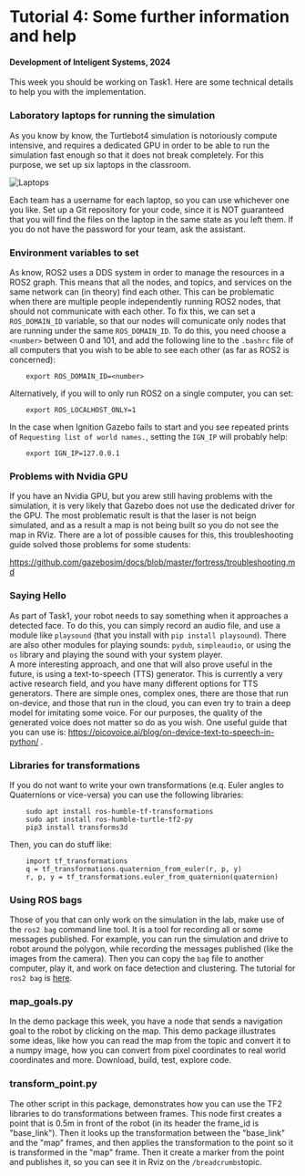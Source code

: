 # Tutorial 4: Some further information and help

#### Development of Inteligent Systems, 2024
This week you should be working on Task1. Here are some technical details to help you with the implementation.

### Laboratory laptops for running the simulation
As you know by know, the Turtlebot4 simulation is notoriously compute intensive, and requires a dedicated GPU in order to be able to run the simulation fast enough so that it does not break completely. For this purpose, we set up six laptops in the classroom.

![Laptops](figs/lab_laptop.jpg "Laptops")

Each team has a username for each laptop, so you can use whichever one you like. Set up a Git repository for your code, since it is NOT guaranteed that you will find the files on the laptop in the same state as you left them. If you do not have the password for your team, ask the assistant.

### Environment variables to set
As know, ROS2 uses a DDS system in order to manage the resources in a ROS2 graph. This means that all the nodes, and topics, and services on the same network can (in theory) find each other. This can be problematic when there are multiple people independently running ROS2 nodes, that should not communicate with each other. To fix this, we can set a `ROS_DOMAIN_ID` variable, so that our nodes will comunicate only nodes that are running under the same `ROS_DOMAIN_ID`. To do this, you need choose a `<number>` between 0 and 101, and add the following line to the `.bashrc` file of all computers that you wish to be able to see each other (as far as ROS2 is concerned):

```
    export ROS_DOMAIN_ID=<number>
```

Alternatively, if you will to only run ROS2 on a single computer, you can set:

```
    export ROS_LOCALHOST_ONLY=1
```

In the case when Ignition Gazebo fails to start and you see repeated prints of `Requesting list of world names.`, setting the `IGN_IP` will probably help:

```
    export IGN_IP=127.0.0.1
```
### Problems with Nvidia GPU
If you have an Nvidia GPU, but you arew still having problems with the simulation, it is very likely that Gazebo does not use the dedicated driver for the GPU. The most problematic result is that the laser is not beign simulated, and as a result a map is not being built so you do not see the map in RViz. There are a lot of possible causes for this, this troubleshooting guide solved those problems for some students:

https://github.com/gazebosim/docs/blob/master/fortress/troubleshooting.md

### Saying Hello
As part of Task1, your robot needs to say something when it approaches a detected face. To do this, you can simply record an audio file, and use a module like `playsound` (that you install with `pip install playsound`). There are also other modules for playing sounds: `pydub`, `simpleaudio`, or using the `os` library and playing the sound with your system player.     
A more interesting approach, and one that will also prove useful in the future, is using a text-to-speech (TTS) generator. This is currently a very active research field, and you have many different options for TTS generators. There are simple ones, complex ones, there are those that run on-device, and those that run in the cloud, you can even try to train a deep model for imitating some voice. For our purposes, the quality of the generated voice does not matter so do as you wish. One useful guide that you can use is: https://picovoice.ai/blog/on-device-text-to-speech-in-python/ .

### Libraries for transformations
If you do not want to write your own transformations (e.q. Euler angles to Quaternions or vice-versa) you can use the following libraries:

```
    sudo apt install ros-humble-tf-transformations
    sudo apt install ros-humble-turtle-tf2-py
    pip3 install transforms3d
```

Then, you can do stuff like:
```
    import tf_transformations
    q = tf_transformations.quaternion_from_euler(r, p, y)
    r, p, y = tf_transformations.euler_from_quaternion(quaternion)
```
### Using ROS bags
Those of you that can only work on the simulation in the lab, make use of the `ros2 bag` command line tool. It is a tool for recording all or some messages published. For example, you can run the simulation and drive to robot around the polygon, while recording the messages published (like the images from the camera). Then you can copy the `bag` file to another computer, play it, and work on face detection and clustering. The tutorial for `ros2 bag` is [here](https://docs.ros.org/en/humble/Tutorials/Beginner-CLI-Tools/Recording-And-Playing-Back-Data/Recording-And-Playing-Back-Data.html).

### map_goals.py
In the demo package this week, you have a node that sends a navigation goal to the robot by clicking on the map. This demo package illustrates some ideas, like how you can read the map from the topic and convert it to a numpy image, how you can convert from pixel coordinates to real world coordinates and more. Download, build, test, explore code.

### transform_point.py
The other script in this package, demonstrates how you can use the TF2 libraries to do transformations between frames. This node first creates a point that is 0.5m in front of the robot (in its header the frame_id is "base_link"). Then it looks up the transformation between the "base_link" and the "map" frames, and then applies the transformation to the point so it is transformed in the "map" frame. Then it create a marker from the point and publishes it, so you can see it in Rviz on the `/breadcrumbs`topic.